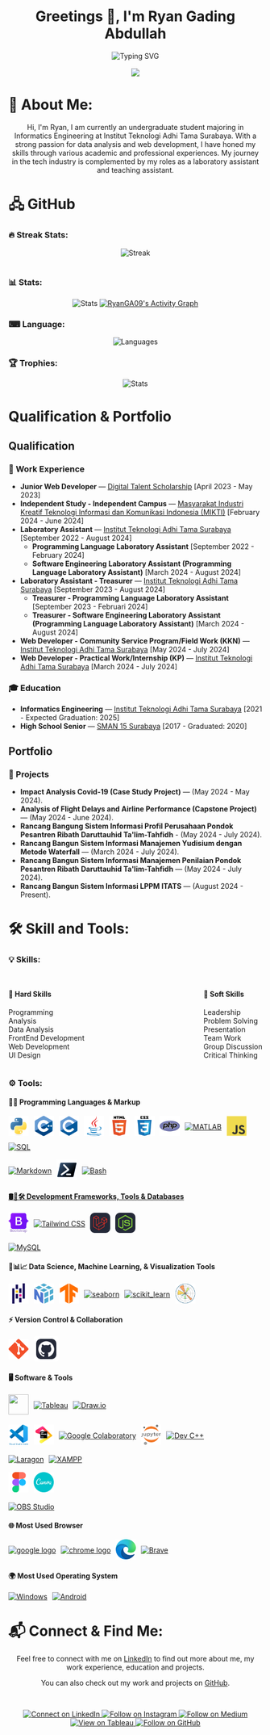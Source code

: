 <h1 align="center">Greetings 👋, I'm Ryan Gading Abdullah</h1>
<p align="center">
  <img src="https://readme-typing-svg.demolab.com?font=Sans+Serif&weight=500&size=30&duration=1000&pause=1000&center=true&vCenter=true&width=500&lines=Data+Analyst+Enthusiast;Data+Science;Teaching+Enthusiast;Treasurer;Frontend+Developer;UI+Design+(Figma);Graphic+Design+(Canva)" alt="Typing SVG">
</p>

<div align="center">
    <img src="https://komarev.com/ghpvc/?username=RyanGA09&&style=flat-square" align="center"/>
</div>

# 💫 About Me:
<p align="center">
  Hi, I'm Ryan, I am currently an undergraduate student majoring in Informatics Engineering at Institut Teknologi Adhi Tama Surabaya. With a strong passion for data analysis and web development, I have honed my skills through various academic and professional experiences. My journey in the tech industry is complemented by my roles as a laboratory assistant and teaching assistant.
</p>

# 🖧 GitHub

### 🔥 Streak Stats:
<div align="center">
    <img src="https://github-readme-streak-stats.herokuapp.com/?user=RyanGA09&theme=tokyonight&hide_border=false" alt="Streak">
</div>
<br/>

### 📊 Stats:
<div align="center">
    <img src="https://github-readme-stats.vercel.app/api?username=RyanGA09&theme=tokyonight&hide_border=false&include_all_commits=true&count_private=false" alt="Stats">
    <a href="https://github.com/ashutosh00710/github-readme-activity-graph"><img alt="RyanGA09's Activity Graph" src="https://github-readme-activity-graph.vercel.app/graph?username=RyanGA09&bg_color=000000&color=00ffe1&line=0008ff&point=fcfcfc&area=true&hide_border=true" /></a>

</div>

### ⌨ Language:
<div align="center">
<!--   <img src="https://github-readme-stats.vercel.app/api/top-langs/?username=RyanGA09&theme=tokyonight&langs_count=10" alt="Languages"> -->
    <img src="https://github-readme-stats.vercel.app/api/top-langs/?username=RyanGA09&theme=tokyonight&hide_border=false&include_all_commits=true&count_private=false&layout=compact&langs_count=15&hide_progress=false&card_width=350" alt="Languages">
</div>

<!--
![](https://github-readme-stats.vercel.app/api?username=RyanGA09&theme=vue-dark&hide_border=false&include_all_commits=true&count_private=false)<br/>
![](https://github-readme-streak-stats.herokuapp.com/?user=RyanGA09&theme=vue-dark&hide_border=false)<br/>
![](https://github-readme-stats.vercel.app/api/top-langs/?username=RyanGA09&theme=vue-dark&hide_border=false&include_all_commits=true&count_private=false&layout=compact)
-->

### 🏆 Trophies:
<div align="center">
<!--   <img src="https://github-profile-trophy.vercel.app/?username=RyanGA09&theme=vue-dark&no-frame=false&no-bg=true&margin-w=4" alt="Stats"> -->
    <img src="https://github-profile-trophy.vercel.app/?username=RyanGA09&theme=tokyonight" alt="Stats">
</div>

<!-- ![](https://github-profile-trophy.vercel.app/?username=RyanGA09&theme=vue-dark&no-frame=false&no-bg=true&margin-w=4) -->

# Qualification & Portfolio

## Qualification

### 💼 Work Experience
<ul align="left">
  <li>
    <strong>Junior Web Developer</strong> — 
    <a href="https://digitalent.kominfo.go.id/#">Digital Talent Scholarship</a> [April 2023 - May 2023]
  </li> 
  <li>
    <strong>Independent Study - Independent Campus</strong> — 
    <a href="https://mikti.id/">Masyarakat Industri Kreatif Teknologi Informasi dan Komunikasi Indonesia (MIKTI)</a> [February 2024 - June 2024]
  </li> 
  <li>
    <strong>Laboratory Assistant</strong> — 
    <a href="https://itats.ac.id/">Institut Teknologi Adhi Tama Surabaya</a> [September 2022 - August 2024]
    <ul>
      <li><strong>Programming Language Laboratory Assistant</strong> [September 2022 - February 2024]</li>
      <li><strong>Software Engineering Laboratory Assistant (Programming Language Laboratory Assistant)</strong> [March 2024 - August 2024]</li>
    </ul>
  </li>
  <li>
    <strong>Laboratory Assistant - Treasurer</strong> — 
    <a href="https://itats.ac.id/">Institut Teknologi Adhi Tama Surabaya</a> [September 2023 - August 2024]
    <ul>
      <li><strong>Treasurer - Programming Language Laboratory Assistant</strong> [September 2023 - Februari 2024]</li>
      <li><strong>Treasurer - Software Engineering Laboratory Assistant (Programming Language Laboratory Assistant)</strong> [March 2024 - August 2024]</li>
    </ul>
  </li> 
  <li>
    <strong>Web Developer - Community Service Program/Field Work (KKN)</strong> — 
    <a href="https://itats.ac.id/">Institut Teknologi Adhi Tama Surabaya</a> [May 2024 - July 2024]
  </li> 
  <li>
    <strong>Web Developer - Practical Work/Internship (KP)</strong> — 
    <a href="https://itats.ac.id/">Institut Teknologi Adhi Tama Surabaya</a> [March 2024 - July 2024]
  </li> 
</ul>

### 🎓 Education
<ul align="left">
  <li><strong>Informatics Engineering</strong> — <a href="https://itats.ac.id/">Institut Teknologi Adhi Tama Surabaya</a> [2021 - Expected Graduation: 2025]</li>
  <li><strong>High School Senior</strong> — <a href="https://sman15-sby.sch.id/">SMAN 15 Surabaya</a> [2017 - Graduated: 2020]</li> 
</ul>

## Portfolio

### 📕 Projects
<ul align="left">
    <li><strong>
    Impact Analysis Covid-19 (Case Study Project)</strong> — (May 2024 - May 2024).</li>
    <li><strong>Analysis of Flight Delays and Airline Performance (Capstone Project)</strong> — (May 2024 - June 2024).</li>
    <li><strong>Rancang Bangung Sistem Informasi Profil Perusahaan Pondok Pesantren Ribath Daruttauhid Ta'lim-Tahfidh</strong> - (May 2024 - July 2024).</li>
    <li><strong>Rancang Bangun Sistem Informasi Manajemen Yudisium dengan Metode Waterfall</strong> — (March 2024 - July 2024).</li>
    <li><strong>Rancang Bangun Sistem Informasi Manajemen Penilaian Pondok Pesantren Ribath Daruttauhid Ta'lim-Tahfidh</strong> — (May 2024 - July 2024).</li>
    <li><strong>Rancang Bangun Sistem Informasi LPPM ITATS</strong> — (August 2024 - Present).</li>
</ul>

<p align="center">
<!--     You can see more of my work experience, education, and projects on my <a href="https://www.linkedin.com/in/ryan-gading-abdullah/details/projects/">LinkedIn</a>. -->
</p>

# 🛠️ Skill and Tools:

### 💡 Skills:
<p align="left">
<!--     <div style="display: flex; justify-content: space-between;">
        <ul style="list-style-type: none; padding: 0;">
            <h4>💪 Hard Skills</h4>
            <li>Web Development: HTML, CSS, JavaScript</li>
            <li>Data Analysis: Excel, SQL, Python</li>
            <li>Machine Learning: TensorFlow, Scikit-learn</li>
            <li>Cloud Computing: AWS, Azure, Google Cloud</li>
            <li>Cybersecurity: Network Security, Penetration Testing</li>
            <li>Graphic Design: Adobe Photoshop, Illustrator</li>
            <li>Project Management Tools: Trello, Jira, Asana</li>
        </ul>
        <ul style="list-style-type: none; padding: 0;">
            <h4>🌱 Soft Skills</h4>
            <li>Emotional Intelligence: Empathy, Self-awareness</li>
            <li>Adaptability: Flexibility in changing environments</li>
            <li>Conflict Resolution: Mediation skills</li>
            <li>Critical Thinking: Analyzing situations effectively</li>
            <li>Time Management: Prioritizing tasks efficiently</li>
            <li>Networking: Building and maintaining professional relationships</li>
            <li>Creativity: Thinking outside the box</li>
        </ul>
    </div> -->
    <div style="display: flex; justify-content: space-between;">
        <ul style="list-style-type: none; padding: 0;">
            <h4>💪 Hard Skills</h4>
            <li>Programming</li>
            <li>Analysis</li>
            <li>Data Analysis</li>
            <li>FrontEnd Development</li>
            <li>Web Development</li>
            <li>UI Design</li>
<!--             <li>Graphic Design</li>
            <li>Machine Learning</li> -->
<!--             <li>Cloud Computing</li>
            <li>Cybersecurity</li>
            <li>Project Management Tools</li> -->
        </ul>
        <ul style="list-style-type: none; padding: 0;">
            <h4>🌱 Soft Skills</h4>
            <li>Leadership</li>
            <li>Problem Solving</li>
            <li>Presentation</li>
            <li>Team Work</li>
            <li>Group Discussion</li>
            <li>Critical Thinking</li>
<!--             <li>Adaptability</li>
            <li>Emotional Intelligence</li>
            <li>Conflict Resolution</li>
            <li>Time Management</li>
            <li>Networking</li>
            <li>Creativity</li> -->
        </ul>
    </div>
<!--     <div style="display: flex; justify-content: space-between;">
        <ul style="list-style-type: none; padding: 0;">
            <h4>💪 Hard Skills</h4>
            <li>Programming</li>
            <li>Analysis</li>
            <li>Web Development</li>
            <li>Data Analysis</li>
            <li>Machine Learning</li>
            <li>Cloud Computing</li>
            <li>Cybersecurity</li>
            <li>Graphic Design</li>
            <li>Project Management Tools</li>
            <li>Database Management: SQL, NoSQL</li>
            <li>Mobile App Development: iOS, Android</li>
            <li>Version Control: Git, GitHub</li>
            <li>API Development: REST, GraphQL</li>
        </ul>
        <ul style="list-style-type: none; padding: 0;">
            <h4>🌱 Soft Skills</h4>
            <li>Leadership</li>
            <li>Problem Solving</li>
            <li>Presentation</li>
            <li>Team Work</li>
            <li>Group Discussion</li>
            <li>Emotional Intelligence</li>
            <li>Adaptability</li>
            <li>Conflict Resolution</li>
            <li>Critical Thinking</li>
            <li>Time Management</li>
            <li>Networking</li>
            <li>Creativity</li>
            <li>Negotiation Skills</li>
            <li>Interpersonal Skills</li>
            <li>Mentoring</li>
        </ul>
    </div> -->
</p>

### ⚙️ Tools:
<p align="left">
    <h4>🧑‍💻 Programming Languages & Markup</h4>
    <div style="display: flex; flex-wrap: wrap; gap: 10px; align-items: center;">
        <a href="https://www.python.org" target="_blank" rel="noreferrer">
          <img src="https://raw.githubusercontent.com/devicons/devicon/master/icons/python/python-original.svg" alt="Python" width="40" height="40"/>
        </a>
        <a href="https://www.w3schools.com/cpp/" target="_blank" rel="noreferrer">
          <img src="https://raw.githubusercontent.com/devicons/devicon/master/icons/cplusplus/cplusplus-original.svg" alt="C++" width="40" height="40"/>
        </a>
        <a href="https://www.cprogramming.com/" target="_blank" rel="noreferrer">
          <img src="https://raw.githubusercontent.com/devicons/devicon/master/icons/c/c-original.svg" alt="C" width="40" height="40"/>
        </a>
        <a href="https://www.java.com" target="_blank" rel="noreferrer">
          <img src="https://raw.githubusercontent.com/devicons/devicon/master/icons/java/java-original.svg" alt="Java" width="40" height="40"/>
        </a>
        <a href="https://developer.mozilla.org/en-US/docs/Web/HTML" target="_blank" rel="noreferrer">
          <img src="https://raw.githubusercontent.com/devicons/devicon/master/icons/html5/html5-original-wordmark.svg" alt="HTML5" width="40" height="40"/>
        </a>
        <a href="https://developer.mozilla.org/en-US/docs/Web/CSS" target="_blank" rel="noreferrer">
          <img src="https://raw.githubusercontent.com/devicons/devicon/master/icons/css3/css3-original-wordmark.svg" alt="CSS3" width="40" height="40"/>
        </a>
        <a href="https://www.php.net/" target="_blank" rel="noreferrer">
          <img src="https://raw.githubusercontent.com/devicons/devicon/master/icons/php/php-original.svg" alt="PHP" width="40" height="40"/>
        </a>
        <a href="https://www.mathworks.com/products/matlab.html" target="_blank" rel="noreferrer">
          <img src="https://upload.wikimedia.org/wikipedia/commons/2/21/Matlab_Logo.png" alt="MATLAB" width="40" height="40"/>
        </a>
        <a href="https://www.script.com/" target="_blank" rel="noreferrer">
            <img src="https://raw.githubusercontent.com/devicons/devicon/master/icons/javascript/javascript-original.svg" alt="JavaScript" width="40" height="40"/>
        </a>
<!--         <a href="https://dart.dev/" target="_blank">
            <img style="margin: 10px" src="https://uxwing.com/wp-content/themes/uxwing/download/brands-and-social-media/dart-programming-language-icon.png" alt="Dart" width="40" height="40" />
        </a> -->
<!--         <a target="_blank" href="https://www.vectorlogo.zone/logos/kotlinlang/kotlinlang-icon.svg" style="display: inline-block;">
            <img src="https://www.vectorlogo.zone/logos/kotlinlang/kotlinlang-icon.svg" alt="kotlin" width="40" height="40" />
        </a> -->
        <a href="https://www.w3schools.com/sql/" target="_blank" rel="noreferrer">
            <img src="https://www.freeiconspng.com/uploads/sql-server-icon-png-29.png" alt="SQL" width="40" height="40"/>
<!--           <img src="https://cdn2.iconfinder.com/data/icons/web-and-mobile-ui-volume-7/48/309-512.png" alt="SQL" width="35" height="40" style="filter: brightness(0) invert(1);"/> -->
        </a>
    </div>
    <br/>
    <div style="display: flex; align-items: center; gap: 10px;">
        <!-- Menambahkan bahasa markup -->
        <a href="https://en.wikipedia.org/wiki/Markdown" target="_blank" rel="noreferrer">
          <img src="https://cdn3.iconfinder.com/data/icons/logos-and-brands-adobe/512/205_Markdown-512.png" alt="Markdown" width="40" height="40"/>
        </a>
        <a href="https://www.powershell.org/" target="_blank" rel="noreferrer">
          <img src="https://raw.githubusercontent.com/devicons/devicon/master/icons/powershell/powershell-original.svg" alt="PowerShell" width="40" height="40"/>
        </a>
        <a href="https://www.gnu.org/software/bash/" target="_blank" rel="noreferrer">
          <img src="https://static-00.iconduck.com/assets.00/bash-icon-1792x2048-492kvjo8.png" alt="Bash" width="40" height="40"/>
        </a>
    </div>
    <h4 style="font-weight: bold; text-decoration: underline;">🛢💼🛠️ Development Frameworks, Tools & Databases</h4>
    <!-- Web Frameworks and Tools -->
<!--     <h5>Web Frameworks and Tools</h5> -->
    <div style="display: flex; align-items: center; gap: 10px;">
        <a href="https://getbootstrap.com/" target="_blank" rel="noreferrer">
            <img src="https://raw.githubusercontent.com/devicons/devicon/master/icons/bootstrap/bootstrap-original-wordmark.svg" alt="Bootstrap" width="40" height="40"/>
        </a>
        <a href="https://tailwindcss.com/" target="_blank" rel="noreferrer">
            <img src="https://www.vectorlogo.zone/logos/tailwindcss/tailwindcss-icon.svg" alt="Tailwind CSS" width="40" height="40"/>
        </a>
        <a href="https://laravel.com" target="_blank" rel="noreferrer">
            <img src="https://github.com/tandpfun/skill-icons/blob/main/icons/Laravel-Dark.svg" alt="Laravel" width="40" height="40"/>
        </a>
        <a href="https://nodejs.org/en" target="_blank" rel="noreferrer">
          <img src="https://github.com/tandpfun/skill-icons/blob/main/icons/NodeJS-Dark.svg" alt="nodejs" width="40" height="40" />
        </a>
    </div>
    <br/>
    <!-- Databases -->
<!--     <h5>Databases</h5> -->
    <div style="display: flex; align-items: center; gap: 10px;">
        <a href="https://www.mysql.com/" target="_blank" rel="noreferrer">
<!--             <img src="https://raw.githubusercontent.com/devicons/devicon/master/icons/mysql/mysql-original.svg" alt="MySQL" width="40" height="40"/> -->
            <img src="https://cdn4.iconfinder.com/data/icons/logos-3/181/MySQL-512.png" alt="MySQL" width="40" height="40"/>
        </a>
<!--         <a href="https://www.postgresql.org/" target="_blank" rel="noreferrer">
            <img src="https://raw.githubusercontent.com/devicons/devicon/master/icons/postgresql/postgresql-original.svg" alt="PostgreSQL" width="40" height="40"/>
        </a>
        <a href="https://www.mongodb.com/" target="_blank" rel="noreferrer">
            <img src="https://raw.githubusercontent.com/devicons/devicon/master/icons/mongodb/mongodb-original.svg" alt="MongoDB" width="40" height="40"/>
        </a>
        <a href="https://redis.io/" target="_blank" rel="noreferrer">
            <img src="https://raw.githubusercontent.com/devicons/devicon/master/icons/redis/redis-original.svg" alt="Redis" width="40" height="40"/>
        </a> -->
    </div>
    <!-- Mobile Development Tools -->
<!--     <h5>Mobile Development Frameworks & Tools</h5>
    <div style="display: flex; align-items: center; gap: 10px;">
        <a href="https://flutter.dev/" target="_blank" rel="noreferrer">
            <img src="https://cdn.icon-icons.com/icons2/2107/PNG/512/file_type_flutter_icon_130599.png" alt="Flutter" width="40" height="40"/>
        </a>
        <a href="https://reactnative.dev/" target="_blank" rel="noreferrer">
            <img src="https://reactnative.dev/img/header_logo.svg" alt="React Native" width="40" height="40"/>
        </a>
        <a href="https://developer.android.com/studio" target="_blank" rel="noreferrer">
            <img src="https://developer.android.com/images/brand/Android_Robot.png" alt="Android Studio" width="40" height="40"/>
        </a>
        <a href="https://developer.apple.com/xcode/" target="_blank" rel="noreferrer">
            <img src="https://developer.apple.com/assets/elements/icons/xcode/xcode-128x128.png" alt="Xcode" width="40" height="40"/>
        </a>
    </div> -->
    <h4>🤖📊📈 Data Science, Machine Learning, & Visualization Tools</h4>
    <div style="display: flex; flex-wrap: wrap; gap: 10px; align-items: center;">
        <a href="https://pandas.pydata.org/" target="_blank" rel="noreferrer">
            <img src="https://raw.githubusercontent.com/devicons/devicon/master/icons/pandas/pandas-original.svg" alt="pandas" width="40" height="40"/>
        </a>
        <a href="https://numpy.org/" target="_blank" rel="noreferrer">
            <img src="https://raw.githubusercontent.com/devicons/devicon/master/icons/numpy/numpy-original.svg" alt="numpy" width="40" height="40"/>
        </a>
        <a href="https://www.tensorflow.org/" target="_blank" rel="noreferrer">
            <img src="https://raw.githubusercontent.com/devicons/devicon/master/icons/tensorflow/tensorflow-original.svg" alt="tensorflow" width="40" height="40"/>
        </a>
        <a href="https://seaborn.pydata.org/" target="_blank" rel="noreferrer">
            <img src="https://seaborn.pydata.org/_images/logo-mark-lightbg.svg" alt="seaborn" width="40" height="40"/>
        </a>
        <a href="https://scikit-learn.org/" target="_blank" rel="noreferrer">
            <img src="https://upload.wikimedia.org/wikipedia/commons/0/05/Scikit_learn_logo_small.svg" alt="scikit_learn" width="40" height="40"/>
        </a>
        <a href="https://matplotlib.org/" target="_blank" rel="noreferrer">
            <img src="https://raw.githubusercontent.com/devicons/devicon/master/icons/matplotlib/matplotlib-original.svg" alt="matplotlib" width="40" height="40"/>
        </a>
<!--         <a href="https://flask.palletsprojects.com/" target="_blank" rel="noreferrer"> 
            <img src="https://www.vectorlogo.zone/logos/pocoo_flask/pocoo_flask-icon.svg" alt="flask" width="40" height="40"/> 
        </a> -->
<!--         <a href="https://pytorch.org/" target="_blank" rel="noreferrer">
            <img src="https://raw.githubusercontent.com/devicons/devicon/master/icons/pytorch/pytorch-original.svg" alt="pytorch" width="40" height="40"/>
        </a> -->
<!--         <a target="_blank" href="https://www.vectorlogo.zone/logos/opencv/opencv-icon.svg" style="display: inline-block;">
            <img src="https://www.vectorlogo.zone/logos/opencv/opencv-icon.svg" alt="opencv" width="40" height="40" />
        </a> -->
    </div>
    <h4> ⚡ Version Control & Collaboration</h4>
    <div style="display: flex; align-items: center; gap: 10px;">
        <a href="https://git-scm.com/" target="_blank" rel="noreferrer">
            <img src="https://raw.githubusercontent.com/devicons/devicon/master/icons/git/git-original.svg" alt="Git" width="40" height="40" />
        </a>
        <a href="https://github.com/" target="_blank" rel="noreferrer" >
            <img src="https://github.com/tandpfun/skill-icons/blob/main/icons/Github-Dark.svg" alt="GitHub" width="40" height="40" style="background-color: #ffffff; padding: 5px; border-radius: 5px;"/>
<!--             <img src="https://raw.githubusercontent.com/devicons/devicon/master/icons/github/github-original.svg" alt="GitHub" width="40" height="40" style="background-color: #ffffff; padding: 5px; border-radius: 5px;"/> -->
        </a>
    </div>
    <h4> 🖥️ Software & Tools</h4>
    <!-- Data Visualization Tools -->
<!--     <h5>Data Visualization Tools</h5> -->
<!--     <p>Alat yang digunakan untuk membuat visualisasi data yang menarik dan informatif, membantu dalam pengambilan keputusan berbasis data.</p> -->
    <div style="display: flex; align-items: center; gap: 10px;">
        <a href="https://lookerstudio.google.com/" target="_blank" rel="noreferrer">
            <img src="https://www.svgrepo.com/show/354012/looker-icon.svg" width="40" height="40"/>
        </a>
        <a href="https://www.tableau.com/" target="_blank" rel="noreferrer">
            <img src="https://cdn2.iconfinder.com/data/icons/mixd/512/3_tableau-512.png" alt="Tableau" width="40" height="40"/>
        </a>
        <a href="https://www.diagrams.net/" target="_blank" rel="noreferrer">
            <img src="https://drawio-app.com/wp-content/uploads/2020/04/draw.io_logo_symbol_250x250.png" alt="Draw.io" width="40" height="40"/>
        </a>
<!--         <a href="https://www.sap.com/products/data-modeling-tools/powerdesigner.html" target="_blank" rel="noreferrer">
            <img src="https://www.powerdesigner.biz/images/logo-powerdesigner.png" alt="PowerDesigner" width="40" height="40"/>
        </a> -->
<!--         <a href="https://www.qlik.com/us/try-qlik-view" target="_blank" rel="noreferrer">
            <img src="https://www.qlik.com/us/-/media/qlik/global/logos/qlik-logo.png" alt="QlikView" width="40" height="40"/>
        </a> -->
<!--         <a href="https://powerbi.microsoft.com/" target="_blank" rel="noreferrer">
            <img src="https://static-00.iconduck.com/assets.00/power-bi-icon-1536x2048-0xah5g2o.png" alt="Power BI" width="30" height="40"/>
        </a> -->
<!--         <a href="https://d3js.org/" target="_blank" rel="noreferrer">
            <img src="https://d3js.org/logo.svg" alt="D3.js" width="40" height="40"/>
        </a> -->
    </div>
    <br/>
    <!-- Development Tools -->
<!--     <h5>Development Tools</h5> -->
<!--     <p>Perangkat yang digunakan untuk pengembangan perangkat lunak, termasuk IDE, editor kode, dan platform kolaborasi.</p> -->
    <div style="display: flex; align-items: center; gap: 10px;">
        <a href="https://code.visualstudio.com/" target="_blank" rel="noreferrer">
            <img src="https://raw.githubusercontent.com/devicons/devicon/master/icons/vscode/vscode-original-wordmark.svg" alt="Visual Studio Code" width="40" height="40"/>
        </a>
        <a href="https://www.jetbrains.com/" target="_blank" rel="noreferrer">
            <img src="https://raw.githubusercontent.com/devicons/devicon/master/icons/jetbrains/jetbrains-original.svg" alt="JetBrains" width="40" height="40"/>
        </a>
        <a href="https://colab.research.google.com/" target="_blank" rel="noreferrer">
            <img src="https://img.icons8.com/color/48/000000/google-colab.png" alt="Google Colaboratory" width="40" height="40"/>
        </a>
        <a href="https://jupyter.org/" target="_blank" rel="noreferrer">
            <img src="https://raw.githubusercontent.com/devicons/devicon/master/icons/jupyter/jupyter-original-wordmark.svg" alt="jupyter" width="40" height="40"/>
        </a>
        <a href="https://www.bloodshed.net/devcpp.html" target="_blank" rel="noreferrer">
            <img src="https://www.freeiconspng.com/uploads/dev-c--logo-icon-32.png" alt="Dev C++" width="40" height="40"/>
        </a>
<!--         <a href="https://www.sublimetext.com/" target="_blank" rel="noreferrer">
            <img src="https://freepngimg.com/icon/download/search/9070-sublime-text.png" alt="Sublime Text" width="40" height="40"/>
        </a> -->
<!--         <a href="https://www.postman.com/" target="_blank" rel="noreferrer">
            <img src="https://www.svgrepo.com/show/354202/postman-icon.svg" alt="Postman" width="40" height="40"/>
        </a> -->
<!--         <a href="https://atom.io/" target="_blank" rel="noreferrer">
            <img src="https://atom.io/images/atom@2x.png" alt="Atom" width="40" height="40"/>
        </a> -->
<!--         <a href="https://www.eclipse.org/" target="_blank" rel="noreferrer">
            <img src="https://www.eclipse.org/eclipse.org/images/eclipse-logo.png" alt="Eclipse" width="40" height="40"/>
        </a> -->
    </div>
    <br/>
    <div style="display: flex; align-items: center; gap: 10px;">
        <a href="https://laragon.org/" target="_blank" rel="noreferrer">
            <img src="https://user-images.githubusercontent.com/176/211701214-b1635bd3-0fa2-477f-9578-54e506dc7d08.png" alt="Laragon" width="40" height="40"/>
        </a>
        <a href="https://www.apachefriends.org/index.html" target="_blank" rel="noreferrer">
            <img src="https://cdn.freebiesupply.com/logos/large/2x/xampp-logo-png-transparent.png" alt="XAMPP" width="40" height="40"/>
        </a>
<!--         <a href="https://www.docker.com/" target="_blank" rel="noreferrer">
            <img src="https://www.docker.com/sites/default/files/d8/2019-07/Moby-logo.png" alt="Docker" width="40" height="40"/>
        </a> -->
    </div>
    <br/>
    <!-- Design Tools -->
<!--     <h5>Design Tools</h5> -->
<!--     <p>Alat untuk mendesain antarmuka pengguna dan konten visual, membantu dalam proses kreatif dan kolaborasi tim.</p> -->
    <div style="display: flex; align-items: center; gap: 10px;">
        <a href="https://www.figma.com/" target="_blank" rel="noreferrer">
            <img src="https://raw.githubusercontent.com/devicons/devicon/master/icons/figma/figma-original.svg" alt="Figma" width="40" height="40"/>
        </a>
        <a href="https://www.canva.com/" target="_blank" rel="noreferrer">
            <img src="https://raw.githubusercontent.com/devicons/devicon/master/icons/canva/canva-original.svg" alt="Canva" width="40" height="40"/>
        </a>
<!--         <a href="https://www.adobe.com/products/xd.html" target="_blank" rel="noreferrer">
            <img src="https://upload.wikimedia.org/wikipedia/commons/thumb/0/0f/Adobe_XD_icon.svg/1024px-Adobe_XD_icon.svg.png" alt="Adobe XD" width="40" height="40"/>
        </a> -->
<!--         <a href="https://www.sketch.com/" target="_blank" rel="noreferrer">
            <img src="https://www.sketch.com/images/pages/press/sketch-press-kit/app-icons/sketch-mac-icon@2x.png" alt="Sketch" width="40" height="40"/>
        </a> -->
<!--         <a href="https://www.sketch.com/apps" target="_blank" rel="noreferrer">
            <img src="https://www.sketch.com/images/pages/press/sketch-press-kit/app-icons/sketch-mac-icon@2x.png" alt="Sketch" width="40" height="40"/>
        </a> -->
<!--         <a href="https://www.blender.org/" target="_blank" rel="noreferrer">
            <img src="https://cdn.jsdelivr.net/gh/devicons/devicon/icons/blender/blender-original.svg" height="30" alt="blender logo"  />
        </a> -->
<!--         <a href="https://www.invisionapp.com/" target="_blank" rel="noreferrer">
            <img src="https://upload.wikimedia.org/wikipedia/en/thumb/5/5b/InVisionApp_Logo.svg/1024px-InVisionApp_Logo.svg.png" alt="InVision" width="40" height="40"/>
        </a> -->
<!--         <a href="https://www.adobe.com/products/photoshop.html" target="_blank" rel="noreferrer">
            <img src="https://upload.wikimedia.org/wikipedia/commons/thumb/e/e9/Adobe_Photoshop_logo_2020.svg/2048px-Adobe_Photoshop_logo_2020.svg.png" alt="Adobe Photoshop" width="40" height="40"/>
        </a> -->
    </div>
    <!-- Streaming Tools -->
    <br/>
<!--     <h5>Streaming Tools</h5> -->
<!--     <p>Perangkat untuk merekam dan melakukan streaming video secara langsung, ideal untuk konten kreator dan penyiar.</p> -->
    <div style="display: flex; align-items: center; gap: 10px;">
        <a href="https://obsproject.com/" target="_blank" rel="noreferrer">
            <img src="https://iconape.com/wp-content/png_logo_vector/obs-studio-logo.png" alt="OBS Studio" width="40" height="40"/>
        </a>
<!--         <a href="https://streamlabs.com/" target="_blank" rel="noreferrer">
            <img src="https://upload.wikimedia.org/wikipedia/commons/thumb/6/66/Streamlabs_Logo.png/800px-Streamlabs_Logo.png" alt="Streamlabs" width="40" height="40"/>
        </a> -->
<!--         <a href="https://www.xsplit.com/" target="_blank" rel="noreferrer">
            <img src="https://www.xsplit.com/logo.svg" alt="XSplit" width="40" height="40"/>
        </a> -->
<!--         <a href="https://www.capcut.com/" target="_blank" rel="noreferrer">
            <img src="https://freelogopng.com/images/all_img/1664284836cap-cut-logo-png.png" alt="CapCut" width="40" height="40"/>
        </a> -->
<!--         <a href="https://www.wirecast.com/" target="_blank" rel="noreferrer">
            <img src="https://www.wirecast.com/static/wirecast-5efc1d3d5c6b8e25c41f90cfefed7f6e.png" alt="Wirecast" width="40" height="40"/>
        </a> -->
<!--         <a href="https://www.vmix.com/" target="_blank" rel="noreferrer">
            <img src="https://www.vmix.com/images/vmix_logo.png" alt="vMix" width="40" height="40"/>
        </a> -->
    </div>
    <h4>🌐 Most Used Browser</h4>
     <div style="display: flex; flex-wrap: wrap; gap: 10px; align-items: center;">
        <a href="https://www.google.com/" target="_blank" rel="noreferrer">
            <img src="https://cdn.jsdelivr.net/gh/devicons/devicon/icons/google/google-original.svg" height="40" alt="google logo"  />
        </a>
        <a href="https://www.google.com/chrome/" target="_blank" rel="noreferrer">
            <img src="https://cdn.jsdelivr.net/gh/devicons/devicon/icons/chrome/chrome-original.svg" height="40" alt="chrome logo"  />
        </a>
        <a href="https://www.microsoft.com/en-us/edge" target="_blank" rel="noreferrer">
            <img src="https://raw.githubusercontent.com/alrra/browser-logos/main/src/edge/edge.svg" alt="Edge" width="40" height="40"/>
        </a>
        <a href="https://www.brave.com/" target="_blank" rel="noreferrer">
            <img src="https://cdn.simpleicons.org/Brave/Brave-Original.svg" alt="Brave" width="40" height="40"/>
        </a>
     </div>
     <h4> 🌍 Most Used Operating System</h4>
    <div style="display: flex; align-items: center; gap: 10px;">
        <a href="https://www.microsoft.com/windows" target="_blank" rel="noreferrer">
            <img src="https://cdn.jsdelivr.net/gh/devicons/devicon/icons/windows8/windows8-original.svg" alt="Windows" width="40" height="40"/>
        </a>
        <a href="https://www.android.com/" target="_blank" rel="noreferrer">
            <img src="https://cdn.jsdelivr.net/gh/devicons/devicon/icons/android/android-original.svg" alt="Android" width="40" height="40"/>
        </a>
<!--         <a href="https://www.ubuntu.com/" target="_blank" rel="noreferrer">
          <img src="https://cdn.jsdelivr.net/gh/devicons/devicon/icons/ubuntu/ubuntu-plain.svg" alt="Ubuntu" width="40" height="40"/>
        </a>
        <a href="https://www.apple.com/macos" target="_blank" rel="noreferrer">
          <img src="https://cdn.jsdelivr.net/gh/devicons/devicon/icons/apple/apple-original.svg" height="40" alt="Apple logo"  />
        </a> -->
    </div>
</p>

<!-- ## Contoh Penerapan:
<p align="left">
    <ol>
        <li><strong>Kolaborasi Tim</strong>: Mampu bekerja dalam tim lintas disiplin untuk mencapai tujuan bersama.</li>
        <li><strong>Pemecahan Masalah</strong>: Berpengalaman dalam menganalisis dan mengatasi tantangan teknis.</li>
    </ol>
</p> -->

# 📬 Connect & Find Me:
<p align="center">
    Feel free to connect with me on <a href="https://www.linkedin.com/in/ryan-gading-abdullah/">LinkedIn</a> to find out more about me, my work experience, education and projects.
</p>
<p align="center">
    You can also check out my work and projects on <a href="https://github.com/RyanGA09">GitHub</a>.
</p>
</br>
<p align="center">
    <!-- LinkedIn Badge -->
    <a href="https://www.linkedin.com/in/ryan-gading-abdullah" target="blank">
        <img src="https://img.shields.io/badge/LinkedIn-Connect-blue?logo=linkedin&style=for-the-badge" alt="Connect on LinkedIn" />
    </a>
    <!-- Instagram Badge -->
    <a href="https://www.instagram.com/ryan_g._a" target="blank">
        <img src="https://img.shields.io/badge/Instagram-Follow-purple?logo=instagram&style=for-the-badge" alt="Follow on Instagram" />
    </a>
    <!-- X (Twitter) Badge -->
<!--     <a href="https://twitter.com/yourusername" target="blank">
        <img src="https://img.shields.io/badge/X-Follow-000000?logo=x&style=for-the-badge" alt="Follow on X" />
    </a> -->
    <!-- Facebook Badge -->
<!--     <a href="https://www.facebook.com/dummy" target="_blank">
        <img src="https://img.shields.io/badge/Facebook-Follow-1877F2?logo=facebook&style=for-the-badge" alt="Follow on Facebook" />
    </a> -->
    <!-- Medium Badge -->
    <a href="https://medium.com/@ryangadingabdullah" target="blank">
        <img src="https://img.shields.io/badge/Medium-Follow-000000?logo=medium&style=for-the-badge" alt="Follow on Medium" />
    </a>
    <!-- Tableau Badge -->
    <a href="https://public.tableau.com/app/profile/ryanga09/vizzes" target="blank">
        <img src="https://img.shields.io/badge/Tableau-View-orange?logo=tableau&style=for-the-badge" alt="View on Tableau" />
    </a>
    <!-- GitHub Badge -->
    <a href="https://github.com/RyanGA09" target="blank">
        <img src="https://img.shields.io/badge/GitHub-Follow-black?logo=github&style=for-the-badge" alt="Follow on GitHub" />
    </a>
    <!-- GitLab Badge -->
<!--     <a href="https://gitlab.com/dummy" target="_blank">
        <img src="https://img.shields.io/badge/GitLab-Follow-black?logo=gitlab&style=for-the-badge" alt="Follow on GitLab" />
    </a> -->
    <!-- Upwork Badge -->
<!--     <a href="https://www.upwork.com/freelancers/~dummy" target="_blank">
        <img src="https://img.shields.io/badge/Upwork-Hire-6FDA44?logo=upwork&style=for-the-badge" alt="Hire on Upwork" />
    </a> -->
    <!-- Fiverr Badge -->
<!--     <a href="https://www.fiverr.com/dummy" target="_blank">
        <img src="https://img.shields.io/badge/Fiverr-Hire-1DBF73?logo=fiverr&style=for-the-badge" alt="Hire on Fiverr" />
    </a> -->
</p>

<!-- # 💰 Support Me: -->
<!-- <h3 align="left">Support Me</h3> -->
<p align="left">
    <!-- BuyMeACoffee Badge -->
<!--     <a href="https://www.buymeacoffee.com/yourusername" target="_blank">
        <img src="https://img.shields.io/badge/Buy%20Me%20A%20Coffee-Support-yellow?logo=buymeacoffee&style=for-the-badge" alt="Support on BuyMeACoffee" />
    </a> -->
    <!-- Ko-Fi Badge -->
<!--     <a href="https://ko-fi.com/yourusername" target="_blank">
        <img src="https://img.shields.io/badge/Ko--Fi-Support-blue?logo=ko-fi&style=for-the-badge" alt="Support on Ko-Fi" />
    </a> -->
    <!-- Patreon Badge -->
<!--     <a href="https://www.patreon.com/yourusername" target="_blank">
        <img src="https://img.shields.io/badge/Patreon-Support-f96854?logo=patreon&style=for-the-badge" alt="Support on Patreon" />
    </a> -->
    <!-- Saweria Badge -->
<!--     <a href="https://saweria.co/yourusername" target="_blank">
        <img src="https://img.shields.io/badge/Saweria-Support-orange?logo=saweria&style=for-the-badge" alt="Support on Saweria" />
    </a> -->
    <!-- Sociabuzz Badge -->
<!--     <a href="https://sociabuzz.com/yourusername" target="_blank">
        <img src="https://img.shields.io/badge/Sociabuzz-Support-00C3FF?logo=sociabuzz&style=for-the-badge" alt="Support on Sociabuzz" />
    </a> -->
    <!-- Streamlabs Badge -->
<!--     <a href="https://streamlabs.com/yourusername" target="_blank">
        <img src="https://img.shields.io/badge/Streamlabs-Donate-green?logo=streamlabs&style=for-the-badge" alt="Donate with Streamlabs" />
    </a> -->
    <!-- Nyawer.co Badge -->
<!--     <a href="https://nyawer.co/yourusername" target="_blank">
        <img src="https://img.shields.io/badge/Nyawer-Support-red?logo=nyawer&style=for-the-badge" alt="Support on Nyawer.co" />
    </a> -->
    <!-- Trakteer Badge -->
<!--     <a href="https://trakteer.id/yourusername" target="_blank">
        <img src="https://img.shields.io/badge/Trakteer-Support-FF3C3C?logo=trakteer&style=for-the-badge" alt="Support on Trakteer" />
    </a> -->
</p>
